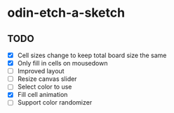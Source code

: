 # odin-etch-a-sketch

## TODO
- [x] Cell sizes change to keep total board size the same
- [x] Only fill in cells on mousedown
- [ ] Improved layout
- [ ] Resize canvas slider
- [ ] Select color to use 
- [x] Fill cell animation
- [ ] Support color randomizer
